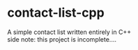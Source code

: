 # contact-list-cpp
A simple contact list written entirely in C++ <br>
side note: this project is incomplete....
